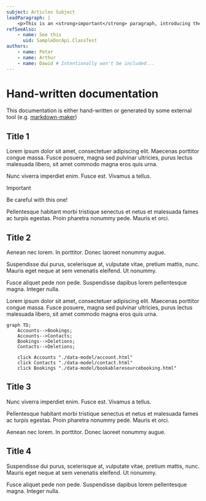 ```yaml
---
subject: Articles Subject
leadParagraph: |
    <p>This is an <strong>important</strong> paragraph, introducing the topic on this page. Keep it short and sweet.</p>
refSeeAlso:
    - name: See this
      uid: SampleDocApi.ClassTest
authors:
    - name: Peter
    - name: Arthur
    - name: Dawid # Intentionally won't be included...
---
```


# Hand-written documentation

This documentation is either hand-written or generated by some external tool (e.g. [markdown-maker](https://github.com/Cloud-Awesome/markdown-maker))

## Title 1

Lorem ipsum dolor sit amet, consectetuer adipiscing elit. Maecenas porttitor congue massa. Fusce posuere, magna sed pulvinar ultricies, purus lectus malesuada libero, sit amet commodo magna eros quis urna.

Nunc viverra imperdiet enim. Fusce est. Vivamus a tellus.

> [!IMPORTANT]
> Be careful with this one!

Pellentesque habitant morbi tristique senectus et netus et malesuada fames ac turpis egestas. Proin pharetra nonummy pede. Mauris et orci.

## Title 2

Aenean nec lorem. In porttitor. Donec laoreet nonummy augue.

Suspendisse dui purus, scelerisque at, vulputate vitae, pretium mattis, nunc. Mauris eget neque at sem venenatis eleifend. Ut nonummy.

Fusce aliquet pede non pede. Suspendisse dapibus lorem pellentesque magna. Integer nulla.

Lorem ipsum dolor sit amet, consectetuer adipiscing elit. Maecenas porttitor congue massa. Fusce posuere, magna sed pulvinar ultricies, purus lectus malesuada libero, sit amet commodo magna eros quis urna.

```mermaid
graph TD;
    Accounts-->Bookings;
    Accounts-->Contacts;
    Bookings-->Deletions;
    Contacts-->Deletions;
    
    click Accounts "./data-model/account.html"
    click Contacts "./data-model/contact.html"
    click Bookings "./data-model/bookableresourcebooking.html"
```

## Title 3

Nunc viverra imperdiet enim. Fusce est. Vivamus a tellus.

Pellentesque habitant morbi tristique senectus et netus et malesuada fames ac turpis egestas. Proin pharetra nonummy pede. Mauris et orci.

Aenean nec lorem. In porttitor. Donec laoreet nonummy augue.

## Title 4

Suspendisse dui purus, scelerisque at, vulputate vitae, pretium mattis, nunc. Mauris eget neque at sem venenatis eleifend. Ut nonummy.

Fusce aliquet pede non pede. Suspendisse dapibus lorem pellentesque magna. Integer nulla.